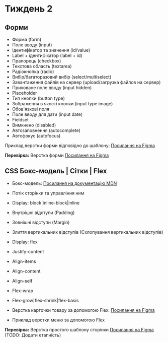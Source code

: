 # Тиждень 2

## Форми

- Форма (form)
- Поле вводу (input)
- Ідентифікатор та значення (id/value)
- Label + ідентифікатор (label + id)
- Прапорець (checkbox)
- Текстова область (textarea)
- Радіокнопка (radio)
- Вибір/багаторазовий вибір (select/multiselect)
- Завантаження файлів на сервер (upload/загрузка файлов на сервер)
- Приховане поле вводу (input hidden)
- Placeholder
- Тип кнопки (button type)
- Зображення в якості кнопки (input type image)
- Обов'язкові поля
- Поле вводу для дати (input date)
- Fieldset
- Вимкнено (disabled)
- Автозаповнення (autocomplete)
- Автофокус (autofocus)

Приклад верстки форми відповідно до шаблону: [Посилання на Figma](https://www.figma.com/file/XIGo9Oo8dSS7VSZRaXXBMt/SignUpForm)

**Перевірка:** Верстка форми [Посилання на Figma](https://www.figma.com/file/yLTQtQBSS4398GLZnJre1o/sign-up-form)

## CSS Бокс-модель | Сітки | Flex

- Бокс-модель: [Посилання на документацію MDN](https://developer.mozilla.org/ru/docs/Web/CSS/CSS_Box_Model)
- Потік сторінки та управління ним
- Display: block|inline-block|inline
- Внутрішні відступи (Padding)
- Зовнішні відступи (Margin)
- Злиття вертикальних відступів (Схлопування вертикальних відступів)

- Display: flex
- Justify-content
- Align-items
- Align-content
- Align-self
- Flex-wrap
- Flex-grow|flex-shrink|flex-basis

- Верстка карточки товару за допомогою Flex: [Посилання на Figma](https://www.figma.com/file/8cIUOY8RQuaaYkjaxpfySI/Product)
- Приклад верстки меню за допомогою Flex

**Перевірка:** Верстка простого шаблону сторінки [Посилання на Figma](https://www.figma.com/file/Hp1k4Lw1cKtYvp55KK6HYU/MIcroLanding?node-id=0%3A1)
(TODO: Додати етапність)
